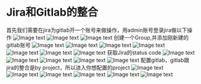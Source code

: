 # Jira和Gitlab的整合

首先我们需要在jira为gitlab开一个账号来做操作，用admin账号登录jira做以下操作
![Image text](https://raw.githubusercontent.com/k19810703/myimages/master/jiragitlab1.png)
![Image text](https://raw.githubusercontent.com/k19810703/myimages/master/jiragitlab2.png)
![Image text](https://raw.githubusercontent.com/k19810703/myimages/master/jiragitlab3.png)
创建一个Group,并添加刚新建的gitlab账号
![Image text](https://raw.githubusercontent.com/k19810703/myimages/master/jiragitlab4.png)
![Image text](https://raw.githubusercontent.com/k19810703/myimages/master/jiragitlab5.png)
![Image text](https://raw.githubusercontent.com/k19810703/myimages/master/jiragitlab6.png)
![Image text](https://raw.githubusercontent.com/k19810703/myimages/master/jiragitlab7.png)
![Image text](https://raw.githubusercontent.com/k19810703/myimages/master/jiragitlab8.png)
![Image text](https://raw.githubusercontent.com/k19810703/myimages/master/jiragitlab9.png)
![Image text](https://raw.githubusercontent.com/k19810703/myimages/master/jiragitlab10.png)
获取Jira的status code
![Image text](https://raw.githubusercontent.com/k19810703/myimages/master/jiragitlab11.png)
![Image text](https://raw.githubusercontent.com/k19810703/myimages/master/jiragitlab12.png)
![Image text](https://raw.githubusercontent.com/k19810703/myimages/master/jiragitlab13.png)
![Image text](https://raw.githubusercontent.com/k19810703/myimages/master/jiragitlab14.png)
![Image text](https://raw.githubusercontent.com/k19810703/myimages/master/jiragitlab15.png)
配置gitlab，gitlab跟jira的整合是by project，所以进入你想配置的project
![Image text](https://raw.githubusercontent.com/k19810703/myimages/master/jiragitlab16.png)
![Image text](https://raw.githubusercontent.com/k19810703/myimages/master/jiragitlab17.png)
![Image text](https://raw.githubusercontent.com/k19810703/myimages/master/jiragitlab18.png)
![Image text](https://raw.githubusercontent.com/k19810703/myimages/master/jiragitlab19.png)
![Image text](https://raw.githubusercontent.com/k19810703/myimages/master/jiragitlab20.png)
![Image text](https://raw.githubusercontent.com/k19810703/myimages/master/jiragitlab21.png)
